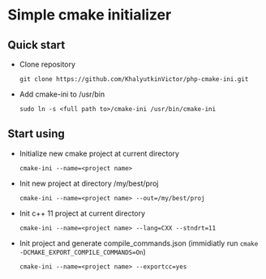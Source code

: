 # Simple cmake initializer

## Quick start

- Clone repository

  ```
  git clone https://github.com/KhalyutkinVictor/php-cmake-ini.git
  ```

- Add cmake-ini to /usr/bin

  ```
  sudo ln -s <full path to>/cmake-ini /usr/bin/cmake-ini
  ```
  
## Start using

- Initialize new cmake project at current directory

  ```
  cmake-ini --name=<project name>
  ```
  
- Init new project at directory /my/best/proj

  ```
  cmake-ini --name=<project name> --out=/my/best/proj
  ```

- Init c++ 11 project at current directory

  ```
  cmake-ini --name=<project name> --lang=CXX --stndrt=11
  ```
  
- Init project and generate compile_commands.json (immidiatly run ``` cmake -DCMAKE_EXPORT_COMPILE_COMMANDS=On ```)

  ```
  cmake-ini --name=<project name> --exportcc=yes
  ```
